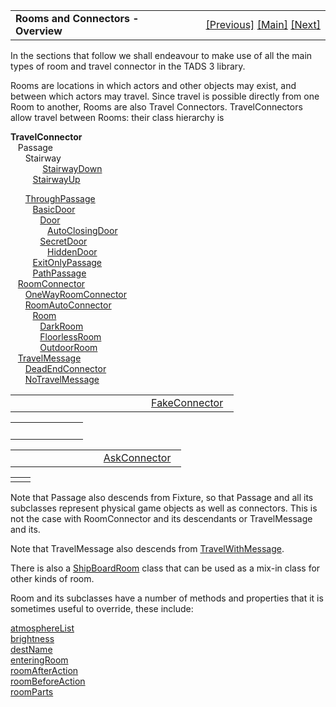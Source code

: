 <table width="100%" data-border="0" data-cellspacing="0"
data-cellpadding="3" data-bgcolor="#C0C0C0">
<colgroup>
<col style="width: 50%" />
<col style="width: 50%" />
</colgroup>
<tbody>
<tr>
<td style="text-align: left;"><strong>Rooms and Connectors -
Overview<br />
</strong></td>
<td style="text-align: right;"><a
href="startupcodegamemain.htm">[Previous]</a> <a
href="generalintroduction.htm">[Main]</a> <a
href="outdoorroom.htm">[Next]</a></td>
</tr>
</tbody>
</table>

  
In the sections that follow we shall endeavour to make use of all the
main types of room and travel connector in the TADS 3 library.  
  
Rooms are locations in which actors and other objects may exist, and
between which actors may travel. Since travel is possible directly from
one Room to another, Rooms are also Travel Connectors. TravelConnectors
allow travel between Rooms: their class hierarchy is  
  
**TravelConnector**  
   Passage  
      Stairway  
             [StairwayDown](stairwaydown.htm)  
         [StairwayUp](stairwayup.htm)  
  
      [ThroughPassage](throughpassage.htm)  
         [BasicDoor](basicdoor.htm)  
            [Door](door.htm)  
               [AutoClosingDoor](autoclosingdoor.htm)  
            [SecretDoor](secretdoor.htm)  
               [HiddenDoor](hiddendoor.htm)  
         [ExitOnlyPassage](exitonlypassage.htm)  
         [PathPassage](pathpassage.htm)  
   [RoomConnector](roomconnector.htm)  
      [OneWayRoomConnector](onewayroomconnector.htm)  
      [RoomAutoConnector](roomautoconnector.htm)  
         [Room](room.htm)  
            [DarkRoom](darkroom.htm)  
            [FloorlessRoom](floorlessroom.htm)  
            [OutdoorRoom](outdoorroom.htm)  
   [TravelMessage](travelmessage.htm)  
      [DeadEndConnector](deadendconnector.htm)  
      [NoTravelMessage](notravelmessage.htm)  

<table data-border="0" data-cellpadding="0" data-cellspacing="0">
<colgroup>
<col style="width: 50%" />
<col style="width: 50%" />
</colgroup>
<tbody>
<tr data-valign="TOP">
<td width="42"></td>
<td>         <a href="fakeconnector.htm">FakeConnector</a>  <br />
</td>
</tr>
</tbody>
</table>

<table data-border="0" data-cellpadding="0" data-cellspacing="0">
<colgroup>
<col style="width: 50%" />
<col style="width: 50%" />
</colgroup>
<tbody>
<tr data-valign="TOP">
<td width="42"></td>
<td>   <br />
</td>
</tr>
</tbody>
</table>

<table data-border="0" data-cellpadding="0" data-cellspacing="0">
<colgroup>
<col style="width: 50%" />
<col style="width: 50%" />
</colgroup>
<tbody>
<tr data-valign="TOP">
<td width="42"></td>
<td> <a href="askconnector.htm">AskConnector</a>  <br />
</td>
</tr>
</tbody>
</table>

|     |     |
|-----|-----|
|     |     |

  
Note that Passage also descends from Fixture, so that Passage and all
its subclasses represent physical game objects as well as connectors.
This is not the case with RoomConnector and its descendants or
TravelMessage and its.  
  
Note that TravelMessage also descends from
[TravelWithMessage](travelwithmessage.htm).  
  
There is also a [ShipBoardRoom](shipboardroom.htm) class that can be
used as a mix-in class for other kinds of room.  
  
Room and its subclasses have a number of methods and properties that it
is sometimes useful to override, these include:  
  
[atmosphereList](outdoorroom.htm)  
[brightness](secretdoor.htm)  
[destName](outdoorroom.htm)  
[enteringRoom](travelerarriving.htm)  
[roomAfterAction](roomxxxxaction.htm)  
[roomBeforeAction](roomxxxxaction.htm)  
[roomParts](roomparts.htm)  
  
  
